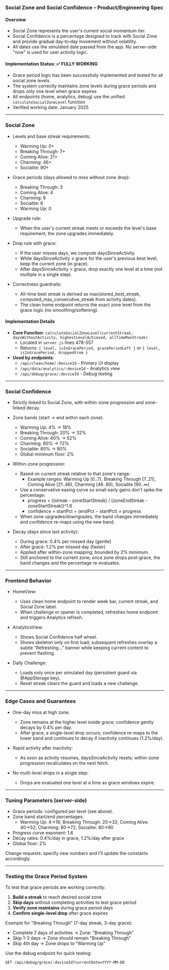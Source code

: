 ### Social Zone and Social Confidence – Product/Engineering Spec

#### Overview
- Social Zone represents the user's current social momentum tier.
- Social Confidence is a percentage designed to track with Social Zone and provide gradual day‑to‑day movement without volatility.
- All dates use the simulated date passed from the app. No server-side "now" is used for user activity logic.

#### Implementation Status: ✅ FULLY WORKING
- Grace period logic has been successfully implemented and tested for all social zone levels
- The system correctly maintains zone levels during grace periods and drops only one level when grace expires
- All endpoints (home, analytics, debug) use the unified `calculateSocialZoneLevel` function
- Verified working date: January 2025

---

### Social Zone

- Levels and base streak requirements:
  - Warming Up: 0+
  - Breaking Through: 7+
  - Coming Alive: 21+
  - Charming: 46+
  - Socialite: 90+

- Grace periods (days allowed to miss without zone drop):
  - Breaking Through: 3
  - Coming Alive: 4
  - Charming: 6
  - Socialite: 6
  - Warming Up: 0

- Upgrade rule:
  - When the user's current streak meets or exceeds the level's base requirement, the zone upgrades immediately.

- Drop rule with grace:
  - If the user misses days, we compute daysSinceActivity.
  - While daysSinceActivity ≤ grace for the user's previous best level, keep the current zone (in grace).
  - After daysSinceActivity > grace, drop exactly one level at a time (not multiple in a single step).

- Correctness guardrails:
  - All-time best streak is derived as max(stored_best_streak, computed_max_consecutive_streak from activity dates).
  - The clean home endpoint returns the exact zone level from the grace logic (no smoothing/softening).

#### Implementation Details
- **Core Function**: `calculateSocialZoneLevel(currentStreak, daysWithoutActivity, highestLevelAchieved, allTimeMaxStreak)`
  - Located in `server.js` lines 478-557
  - Returns: `{ level, isInGracePeriod, gracePeriodLeft }` or `{ level, isInGracePeriod, droppedFrom }`
- **Used by endpoints**:
  - `/api/clean/home/:deviceId` - Primary UI display
  - `/api/data/analytics/:deviceId` - Analytics view
  - `/api/debug/grace/:deviceId` - Debug testing

---

### Social Confidence

- Strictly linked to Social Zone, with within-zone progression and zone-linked decay.
- Zone bands (start → end within each zone):
  - Warming Up: 4% → 18%
  - Breaking Through: 20% → 32%
  - Coming Alive: 40% → 52%
  - Charming: 60% → 72%
  - Socialite: 80% → 90%
  - Global minimum floor: 2%

- Within-zone progression:
  - Based on current streak relative to that zone's range:
    - Example ranges: Warming Up [0..7), Breaking Through [7..21), Coming Alive [21..46), Charming [46..90), Socialite [90..∞)
  - Use a conservative easing curve so small early gains don't spike the percentage:
    - progress = ((streak - zoneStartStreak) / (zoneEndStreak - zoneStartStreak))^1.6
    - confidence = startPct + (endPct − startPct) × progress
  - When zone upgrades/downgrades, the band changes immediately and confidence re-maps using the new band.

- Decay (days since last activity):
  - During grace: 0.4% per missed day (gentle)
  - After grace: 1.2% per missed day (faster)
  - Applied after within-zone mapping; bounded by 2% minimum.
  - Still anchored to the current zone; once zone drops post-grace, the band changes and the percentage re-evaluates.

---

### Frontend Behavior

- HomeView:
  - Uses clean home endpoint to render week bar, current streak, and Social Zone label.
  - When challenge or opener is completed, refreshes home endpoint and triggers Analytics refresh.

- AnalyticsView:
  - Shows Social Confidence half wheel.
  - Shows skeleton only on first load; subsequent refreshes overlay a subtle "Refreshing…" banner while keeping current content to prevent flashing.

- Daily Challenge:
  - Loads only once per simulated day (persistent guard via @AppStorage key).
  - Reset streak clears the guard and loads a new challenge.

---

### Edge Cases and Guarantees

- One-day miss at high zone:
  - Zone remains at the higher level inside grace; confidence gently decays by 0.4% per day.
  - After grace, a single-level drop occurs; confidence re-maps to the lower band and continues to decay if inactivity continues (1.2%/day).

- Rapid activity after inactivity:
  - As soon as activity resumes, daysSinceActivity resets; within-zone progression recalculates on the next fetch.

- No multi-level drops in a single step:
  - Drops are evaluated one level at a time as grace windows expire.

---

### Tuning Parameters (server-side)

- Grace periods: configured per level (see above).
- Zone band start/end percentages:
  - Warming Up: 4→18; Breaking Through: 20→32; Coming Alive: 40→52; Charming: 60→72; Socialite: 80→90
- Progress curve exponent: 1.6
- Decay rates: 0.4%/day in grace, 1.2%/day after grace
- Global floor: 2%

Change requests: specify new numbers and I'll update the constants accordingly.

---

### Testing the Grace Period System

To test that grace periods are working correctly:

1. **Build a streak** to reach desired social zone
2. **Skip days** without completing activities to test grace period
3. **Verify zone maintains** during grace period days
4. **Confirm single-level drop** after grace expires

Example for "Breaking Through" (7-day streak, 3-day grace):
- Complete 7 days of activities → Zone: "Breaking Through"
- Skip 1-3 days → Zone should remain "Breaking Through"
- Skip 4th day → Zone drops to "Warming Up"

Use the debug endpoint for quick testing:
```
GET /api/debug/grace/:deviceId?currentDate=YYYY-MM-DD
```
